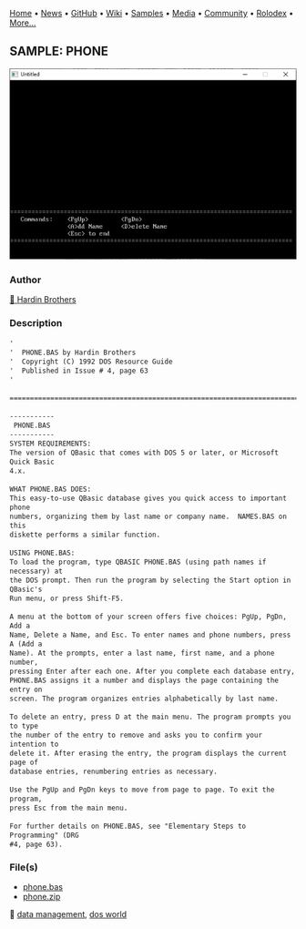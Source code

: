 [Home](https://qb64.com) • [News](../../news.md) • [GitHub](../../github.md) • [Wiki](../../wiki.md) • [Samples](../../samples.md) • [Media](../../media.md) • [Community](../../community.md) • [Rolodex](../../rolodex.md) • [More...](../../more.md)

## SAMPLE: PHONE

![screenshot.png](img/screenshot.png)

### Author

[🐝 Hardin Brothers](../hardin-brothers.md) 

### Description

```text
'
'  PHONE.BAS by Hardin Brothers
'  Copyright (C) 1992 DOS Resource Guide
'  Published in Issue # 4, page 63
'

==============================================================================

-----------
 PHONE.BAS
-----------
SYSTEM REQUIREMENTS:
The version of QBasic that comes with DOS 5 or later, or Microsoft Quick Basic 
4.x.

WHAT PHONE.BAS DOES:
This easy-to-use QBasic database gives you quick access to important phone 
numbers, organizing them by last name or company name.  NAMES.BAS on this
diskette performs a similar function.

USING PHONE.BAS:
To load the program, type QBASIC PHONE.BAS (using path names if necessary) at 
the DOS prompt. Then run the program by selecting the Start option in QBasic's 
Run menu, or press Shift-F5.

A menu at the bottom of your screen offers five choices: PgUp, PgDn, Add a 
Name, Delete a Name, and Esc. To enter names and phone numbers, press A (Add a 
Name). At the prompts, enter a last name, first name, and a phone number, 
pressing Enter after each one. After you complete each database entry, 
PHONE.BAS assigns it a number and displays the page containing the entry on 
screen. The program organizes entries alphabetically by last name.

To delete an entry, press D at the main menu. The program prompts you to type 
the number of the entry to remove and asks you to confirm your intention to 
delete it. After erasing the entry, the program displays the current page of 
database entries, renumbering entries as necessary.

Use the PgUp and PgDn keys to move from page to page. To exit the program, 
press Esc from the main menu.

For further details on PHONE.BAS, see "Elementary Steps to Programming" (DRG 
#4, page 63).
```

### File(s)

* [phone.bas](src/phone.bas)
* [phone.zip](src/phone.zip)

🔗 [data management](../data-management.md), [dos world](../dos-world.md)
